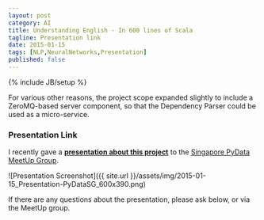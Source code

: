 ```yaml
---
layout: post
category: AI
title: Understanding English - In 600 lines of Scala
tagline: Presentation link
date: 2015-01-15
tags: [NLP,NeuralNetworks,Presentation]
published: false
---
```

{% include JB/setup %}

For various other reasons, the project scope expanded slightly to include
a ZeroMQ-based server component, so that the Dependency Parser could
be used as a micro-service.

### Presentation Link

I recently gave a <strong><a href="http://redcatlabs.com/2015-01-15_Presentation-PyDataSG/" target="_blank">presentation about this project</a></strong> 
to the [Singapore PyData MeetUp Group](https://www.facebook.com/events/994351117258134/).

![Presentation Screenshot]({{ site.url }}/assets/img/2015-01-15_Presentation-PyDataSG_600x390.png)

If there are any questions about the presentation, please ask below, or via the MeetUp group.

